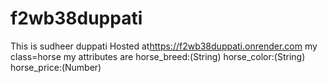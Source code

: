 # f2wb38duppati

This is sudheer duppati
Hosted at<https://f2wb38duppati.onrender.com>
my class=horse
my attributes are
horse_breed:(String)
horse_color:(String)
horse_price:(Number)